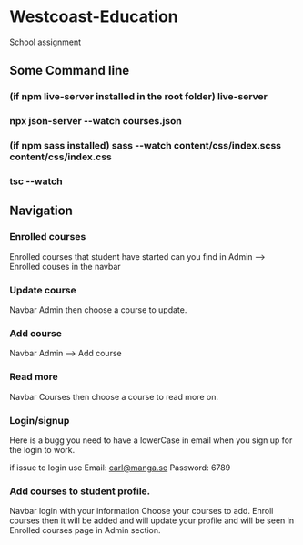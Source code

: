 # Westcoast-Education

School assignment

## Some Command line

### (if npm live-server installed in the root folder) live-server

### npx json-server --watch courses.json

### (if npm sass installed) sass --watch content/css/index.scss content/css/index.css

### tsc --watch

## Navigation

### Enrolled courses

Enrolled courses that student have started can you find in
Admin --> Enrolled couses in the navbar

### Update course

Navbar
Admin
then choose a course to update.

### Add course

Navbar
Admin --> Add course

### Read more

Navbar
Courses
then choose a course to read more on.

### Login/signup

Here is a bugg
you need to have a lowerCase in email when you sign up for the login to work.

if issue to login
use
Email: carl@manga.se
Password: 6789

### Add courses to student profile.

Navbar
login with your information
Choose your courses to add.
Enroll courses then it will be added and will update your profile and will be seen in Enrolled courses page in Admin section.

#
